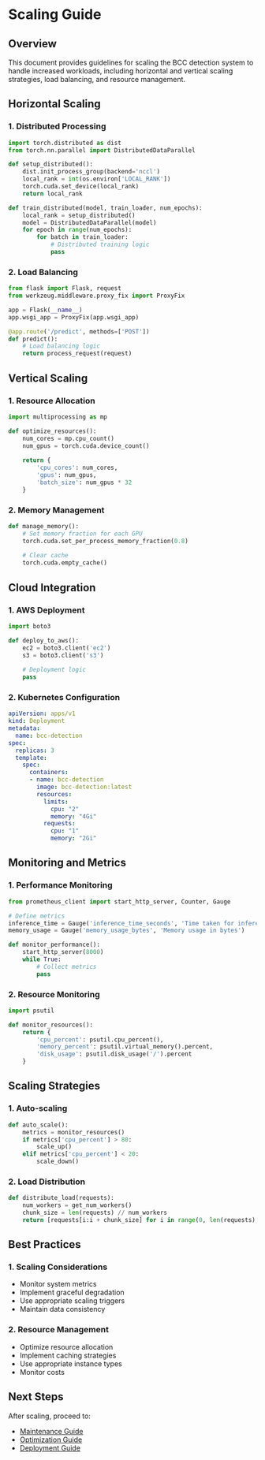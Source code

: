 # Scaling Guide

## Overview
This document provides guidelines for scaling the BCC detection system to handle increased workloads, including horizontal and vertical scaling strategies, load balancing, and resource management.

## Horizontal Scaling

### 1. Distributed Processing
```python
import torch.distributed as dist
from torch.nn.parallel import DistributedDataParallel

def setup_distributed():
    dist.init_process_group(backend='nccl')
    local_rank = int(os.environ['LOCAL_RANK'])
    torch.cuda.set_device(local_rank)
    return local_rank

def train_distributed(model, train_loader, num_epochs):
    local_rank = setup_distributed()
    model = DistributedDataParallel(model)
    for epoch in range(num_epochs):
        for batch in train_loader:
            # Distributed training logic
            pass
```

### 2. Load Balancing
```python
from flask import Flask, request
from werkzeug.middleware.proxy_fix import ProxyFix

app = Flask(__name__)
app.wsgi_app = ProxyFix(app.wsgi_app)

@app.route('/predict', methods=['POST'])
def predict():
    # Load balancing logic
    return process_request(request)
```

## Vertical Scaling

### 1. Resource Allocation
```python
import multiprocessing as mp

def optimize_resources():
    num_cores = mp.cpu_count()
    num_gpus = torch.cuda.device_count()
    
    return {
        'cpu_cores': num_cores,
        'gpus': num_gpus,
        'batch_size': num_gpus * 32
    }
```

### 2. Memory Management
```python
def manage_memory():
    # Set memory fraction for each GPU
    torch.cuda.set_per_process_memory_fraction(0.8)
    
    # Clear cache
    torch.cuda.empty_cache()
```

## Cloud Integration

### 1. AWS Deployment
```python
import boto3

def deploy_to_aws():
    ec2 = boto3.client('ec2')
    s3 = boto3.client('s3')
    
    # Deployment logic
    pass
```

### 2. Kubernetes Configuration
```yaml
apiVersion: apps/v1
kind: Deployment
metadata:
  name: bcc-detection
spec:
  replicas: 3
  template:
    spec:
      containers:
      - name: bcc-detection
        image: bcc-detection:latest
        resources:
          limits:
            cpu: "2"
            memory: "4Gi"
          requests:
            cpu: "1"
            memory: "2Gi"
```

## Monitoring and Metrics

### 1. Performance Monitoring
```python
from prometheus_client import start_http_server, Counter, Gauge

# Define metrics
inference_time = Gauge('inference_time_seconds', 'Time taken for inference')
memory_usage = Gauge('memory_usage_bytes', 'Memory usage in bytes')

def monitor_performance():
    start_http_server(8000)
    while True:
        # Collect metrics
        pass
```

### 2. Resource Monitoring
```python
import psutil

def monitor_resources():
    return {
        'cpu_percent': psutil.cpu_percent(),
        'memory_percent': psutil.virtual_memory().percent,
        'disk_usage': psutil.disk_usage('/').percent
    }
```

## Scaling Strategies

### 1. Auto-scaling
```python
def auto_scale():
    metrics = monitor_resources()
    if metrics['cpu_percent'] > 80:
        scale_up()
    elif metrics['cpu_percent'] < 20:
        scale_down()
```

### 2. Load Distribution
```python
def distribute_load(requests):
    num_workers = get_num_workers()
    chunk_size = len(requests) // num_workers
    return [requests[i:i + chunk_size] for i in range(0, len(requests), chunk_size)]
```

## Best Practices

### 1. Scaling Considerations
- Monitor system metrics
- Implement graceful degradation
- Use appropriate scaling triggers
- Maintain data consistency

### 2. Resource Management
- Optimize resource allocation
- Implement caching strategies
- Use appropriate instance types
- Monitor costs

## Next Steps
After scaling, proceed to:
- [Maintenance Guide](../stage8_maintenance/README.md)
- [Optimization Guide](../stage9_optimization/README.md)
- [Deployment Guide](../stage6_deployment/README.md) 